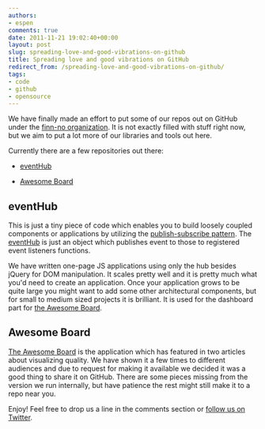 ```yaml
---
authors:
- espen
comments: true
date: 2011-11-21 19:02:40+00:00
layout: post
slug: spreading-love-and-good-vibrations-on-github
title: Spreading love and good vibrations on GitHub
redirect_from: /spreading-love-and-good-vibrations-on-github/
tags:
- code
- github
- opensource
---
```


We have finally made an effort to put some of our repos out on GitHub under the [finn-no organization](https://github.com/organizations/finn-no). It is not exactly filled with stuff right now, but we aim to put a lot more of our libraries and tools out here.

Currently there are a few repositories out there:




  * [eventHub](https://github.com/finn-no/eventhub)


  * [Awesome Board](https://github.com/finn-no/awesomeboard)




## eventHub




This is just a tiny piece of code which enables you to build loosely coupled components or applications by utilizing the [publish-subscribe pattern](http://en.wikipedia.org/wiki/Publish%E2%80%93subscribe_pattern). The [eventHub](https://github.com/finn-no/eventhub) is just an object which publishes event to those to registered event listeners functions.




We have written one-page JS applications using only the hub besides jQuery for DOM manipulation. It scales pretty well and it is pretty much what you'd need to create an application. Once your application grows to be quite large you might want to add some other architectural components, but for small to medium sized projects it is brilliant. It is used for the dashboard part for [the Awesome Board](https://github.com/finn-no/awesomeboard).




## Awesome Board




[The Awesome Board](https://github.com/finn-no/awesomeboard) is the application which has featured in two articles about visualizing quality. We have shown it a few times to different audiences and due to request for making it available we decided it was a good thing to share it on GitHub. There are some pieces missing from the version we run internally, but have patience the rest might still make it to a repo near you.



Enjoy! Feel free to drop us a line in the comments section or [follow us on Twitter](http://twitter.com/FINN_tech).
